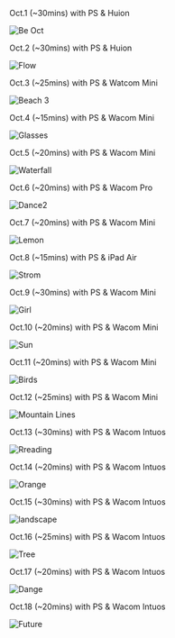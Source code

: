 Oct.1 (~30mins) with PS & Huion

![Be Oct](1.jpg)

Oct.2 (~30mins) with PS & Huion

![Flow](2.jpg)

Oct.3 (~25mins) with PS & Watcom Mini

![Beach 3](3.jpg)

Oct.4 (~15mins) with PS & Wacom Mini

![Glasses](4.jpg)

Oct.5 (~20mins) with PS & Wacom Mini

![Waterfall](5.jpg)

Oct.6 (~20mins) with PS & Wacom Pro

![Dance2](6.jpg)

Oct.7 (~20mins) with PS & Wacom Mini

![Lemon](7.jpg)

Oct.8 (~15mins) with PS & iPad Air

![Strom](8.jpg)

Oct.9 (~30mins) with PS & Wacom Mini

![Girl](9.jpg)

Oct.10 (~20mins) with PS & Wacom Mini

![Sun](10.jpg)

Oct.11 (~20mins) with PS & Wacom Mini

![Birds](11.jpg)

Oct.12 (~25mins) with PS & Wacom Mini

![Mountain Lines](12.jpg)

Oct.13 (~30mins) with PS & Wacom Intuos

![Rreading](13.jpg)

Oct.14 (~20mins) with PS & Wacom Intuos

![Orange](14.jpg)

Oct.15 (~30mins) with PS & Wacom Intuos

![landscape](15.jpg)

Oct.16 (~25mins) with PS & Wacom Intuos

![Tree](16.jpg)
 
Oct.17 (~20mins) with PS & Wacom Intuos

![Dange](17.jpg)

Oct.18 (~20mins) with PS & Wacom Intuos

![Future](18.jpg)

